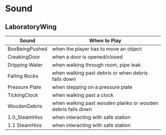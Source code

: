 # Sound
## LaboratoryWing
| Sound  | When to Play |
| -----  | ------------ |
| BoxBeingPushed  | when the player has to move an object |
| CreakingDoor  | when a door is opened/closed |
| Dripping Water  | when walking through room, pipe leak | 
| Falling Rocks  | when walking past debris or when debris falls down |
| Pressure Plate  | when stepping on a pressure plate |
| TickingClock  | when walking past a clock | 
| WoodenDebris  | when walking past wooden planks or wooden debris falls down |
| 1.0_SteamHiss  | when interacting with safe station | 
| 1.1 SteamHiss  | when interacting with safe station | 
